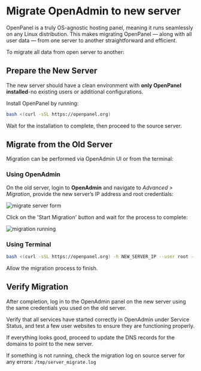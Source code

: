 # Migrate OpenAdmin to new server

OpenPanel is a truly OS-agnostic hosting panel, meaning it runs seamlessly on any Linux distribution. This makes migrating OpenPanel — along with all user data — from one server to another straightforward and efficient.

To migrate all data from open server to another:

## Prepare the New Server

The new server should have a clean environment with **only OpenPanel installed**-no existing users or additional configurations.

Install OpenPanel by running:

```bash
bash <(curl -sSL https://openpanel.org)
```

Wait for the installation to complete, then proceed to the source server.

## Migrate from the Old Server

Migration can be performed via OpenAdmin UI or from the terminal:

### Using OpenAdmin

On the old server, login to **OpenAdmin** and navigate to *Advanced > Migration*, provide the new server’s IP address and root credentials:

![migrate server form](https://pcx3.com/wp-content/uploads/2025/06/2025-06-26_11-44.png)

Click on the 'Start Migration' button and wait for the process to complete:

![migration running](https://pcx3.com/wp-content/uploads/2025/06/2025-06-26_12-55.png)

### Using Terminal

```bash
bash <(curl -sSL https://openpanel.org) -h NEW_SERVER_IP --user root --password NEW_SERVER_ROOT_PASSWORD
```

Allow the migration process to finish.

## Verify Migration

After completion, log in to the OpenAdmin panel on the new server using the same credentials you used on the old server.

Verify that all services have started correctly in OpenAdmin under Service Status, and test a few user websites to ensure they are functioning properly.

If everything looks good, proceed to update the DNS records for the domains to point to the new server.

If something is not running, check the migration log on source server for any errors: `/tmp/server_migrate.log`
